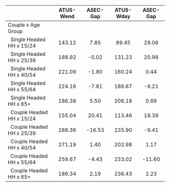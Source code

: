 
|                      |    ATUS-Wend |     ASEC-Gap |    ATUS-Wday |     ASEC-Gap |
| -------------------- | :----------: | :----------: | :----------: | :----------: |
| Couple x Age Group   |              |              |              |              |
| &nbsp;&nbsp;Single Headed HH x 15/24 |       143.12 |         7.85 |        89.45 |        29.06 |
| &nbsp;&nbsp;Single Headed HH x 25/39 |       188.92 |        -0.02 |       131.23 |        20.98 |
| &nbsp;&nbsp;Single Headed HH x 40/54 |       221.09 |        -1.80 |       160.24 |         0.44 |
| &nbsp;&nbsp;Single Headed HH x 55/64 |       224.16 |        -7.81 |       186.67 |        -9.21 |
| &nbsp;&nbsp;Single Headed HH x 65+ |       186.38 |         5.50 |       206.18 |         0.89 |
| &nbsp;&nbsp;Couple Headed HH x 15/24 |       155.04 |        20.41 |       113.46 |        18.39 |
| &nbsp;&nbsp;Couple Headed HH x 25/39 |       288.36 |       -16.53 |       235.90 |        -9.41 |
| &nbsp;&nbsp;Couple Headed HH x 40/54 |       271.19 |         1.40 |       202.98 |         1.17 |
| &nbsp;&nbsp;Couple Headed HH x 55/64 |       259.67 |        -4.43 |       233.02 |       -11.60 |
| &nbsp;&nbsp;Couple Headed HH x 65+ |       186.34 |         2.19 |       236.43 |         2.23 |

